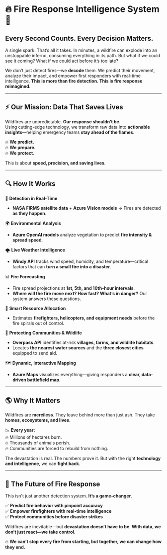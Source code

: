 # 🔥 Fire Response Intelligence System 🚨  

## Every Second Counts. Every Decision Matters.  

A single spark. That’s all it takes. In minutes, a wildfire can explode into an unstoppable inferno, consuming everything in its path. But what if we could see it coming? What if we could act before it’s too late?  

We don’t just detect fires—we **decode** them. We predict their movement, analyze their impact, and empower first responders with real-time intelligence. **This is more than fire detection. This is fire response reimagined.**  

---

## ⚡ Our Mission: Data That Saves Lives  

Wildfires are unpredictable. **Our response shouldn’t be.**  
Using cutting-edge technology, we transform raw data into **actionable insights**—helping emergency teams **stay ahead of the flames**.  

🔥 **We predict.**  
🔥 **We prepare.**  
🔥 **We protect.**  

This is about **speed, precision, and saving lives**.  

---

## 🔍 How It Works  

🚀 **Detection in Real-Time**  
- **NASA FIRMS satellite data** + **Azure Vision models** → Fires are detected **as they happen**.  

🌍 **Environmental Analysis**  
- **Azure OpenAI models** analyze vegetation to predict **fire intensity & spread speed**.  

🌪 **Live Weather Intelligence**  
- **Windy API** tracks wind speed, humidity, and temperature—critical factors that can **turn a small fire into a disaster**.  

📊 **Fire Forecasting**  
- Fire spread projections at **1st, 5th, and 10th-hour intervals**.  
- **Where will the fire move next? How fast? What’s in danger?** Our system answers these questions.  

🚒 **Smart Resource Allocation**  
- Estimates **firefighters, helicopters, and equipment needs** before the fire spirals out of control.  

🏡 **Protecting Communities & Wildlife**  
- **Overpass API** identifies at-risk **villages, farms, and wildlife habitats**.  
- Locates **the nearest water sources** and the **three closest cities** equipped to send aid.  

🗺 **Dynamic, Interactive Mapping**  
- **Azure Maps** visualizes everything—giving responders a **clear, data-driven battlefield map**.  

---

## 🌎 Why It Matters  

Wildfires are **merciless**. They leave behind more than just ash. They take **homes, ecosystems, and lives**.  

📉 **Every year:**  
🔥 Millions of hectares burn.  
🔥 Thousands of animals perish.  
🔥 Communities are forced to rebuild from nothing.  

The devastation is real. The numbers prove it. But with the right **technology and intelligence**, we can **fight back**.  

---

## 🚀 The Future of Fire Response  

This isn't just another detection system. **It’s a game-changer.**  

✅ **Predict fire behavior with pinpoint accuracy**  
✅ **Empower firefighters with real-time intelligence**  
✅ **Protect communities before disaster strikes**  

Wildfires are inevitable—but **devastation doesn’t have to be**. **With data, we don’t just react—we take control.**  

🔥 **We can’t stop every fire from starting, but together, we can change how they end.**  
